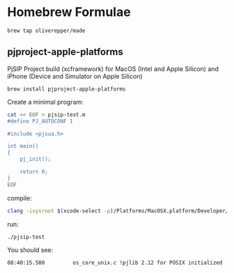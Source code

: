# Homebrew Formulae

`brew tap oliverepper/made`

## pjproject-apple-platforms
PjSIP Project build (xcframework) for MacOS (Intel and Apple Silicon) and iPhone (Device and Simulator on Apple Silicon)

`brew install pjproject-apple-platforms`

Create a minimal program:

```sh
cat << EOF > pjsip-test.m
#define PJ_AUTOCONF 1

#include <pjsua.h>

int main()
{
	pj_init();

	return 0;
}
EOF
```

compile:

```sh
clang -isysroot $(xcode-select -p)/Platforms/MacOSX.platform/Developer/SDKs/MacOSX.sdk `pkg-config --libs --cflags pjproject-apple-platforms` -o pjsip-test pjsip-test.m
```

run:

```sh
./pjsip-test
```

You should see:

```pre
08:40:15.580         os_core_unix.c !pjlib 2.12 for POSIX initialized
```
